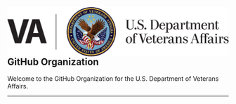 <picture>
  <source media="(prefers-color-scheme: dark)" srcset="./Wide-Full-Color-on-Dark.png">
  <source media="(prefers-color-scheme: light)" srcset="./Wide-Full-Color-on-Light.png">
  <img align="right" alt="VA Logo" src="./Wide-Full-Color-on-Light.png">
</picture>

## GitHub Organization

Welcome to the GitHub Organization for the U.S. Department of Veterans Affairs.

---
